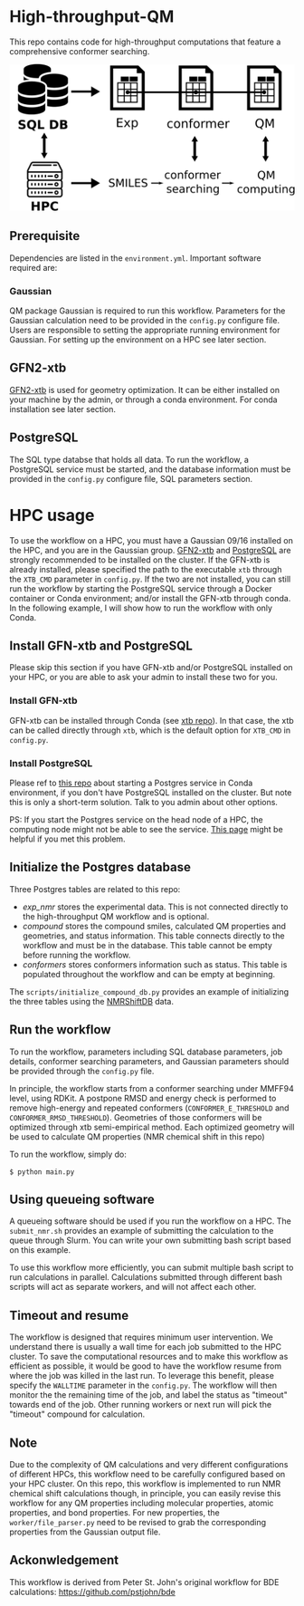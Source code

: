 # High-throughput-QM
This repo contains code for high-throughput computations that feature a comprehensive conformer searching.

![Image of Workflow](doc/workflow.png)

## Prerequisite
Dependencies are listed in the `environment.yml`. 
Important software required are:

### Gaussian
QM package Gaussian is required to run this workflow.  Parameters for the Gaussian calculation need to be provided
in the `config.py` configure file. Users are responsible to setting the appropriate running environment for Gaussian.
For setting up the environment on a HPC see later section.

## GFN2-xtb
[GFN2-xtb](https://github.com/grimme-lab/xtb) is used for geometry optimization. 
It can be either installed on your machine by the admin, or through a conda environment.
For conda installation see later section.
 
 
## PostgreSQL
The SQL type databse that holds all data. To run the workflow, a PostgreSQL  service must be started, and the database
information must be provided in the `config.py` configure file, SQL parameters section.

 # HPC usage
 
 To use the workflow on a HPC, you must have a Gaussian 09/16 installed on the HPC, and you are in the Gaussian group.
 [GFN2-xtb](#GFN2-xtb) and [PostgreSQL](#PostgreSQL) are strongly recommended to be installed on the cluster.
 If the GFN-xtb is already installed, please specified the path to the executable `xtb` through the `XTB_CMD` parameter in `config.py`.
 If the two are not installed, 
 you can still run the workflow by starting the PostgreSQL service through a Docker container or Conda environment; 
 and/or install the GFN-xtb through conda. In the following example, I will show how to run the workflow with only Conda.
 
 ## Install GFN-xtb and PostgreSQL
 Please skip this section if you have GFN-xtb and/or PostgreSQL installed on your HPC, 
 or you are able to ask your admin to install these two for you. 
 
 ### Install GFN-xtb
 GFN-xtb can be installed through Conda (see [xtb repo](https://github.com/grimme-lab/xtb)). In that case, the xtb can be called directly through `xtb`, which is the default
 option for `XTB_CMD` in `config.py`.
 
 ### Install PostgreSQL
 Please ref to [this repo](https://gist.github.com/gwangjinkim/f13bf596fefa7db7d31c22efd1627c7a) about starting a Postgres service in Conda environment, 
 if you don't have PostgreSQL installed on the cluster. But note this is only a short-term solution. Talk to you admin about other options.
 
 PS: If you start the Postgres service on the head node of a HPC, the computing node might not be able to see the service. 
 [This page](https://stackoverflow.com/questions/32439167/psql-could-not-connect-to-server-connection-refused-error-when-connecting-to) might
 be helpful if you met this problem.
 
 ## Initialize the Postgres database
Three Postgres tables are related to this repo:
* *exp_nmr* stores the experimental data. This is not connected directly to the high-throughput QM workflow and is optional.
* *compound* stores the compound smiles, calculated QM properties and geometries, and status information. 
This table connects directly to the workflow and must be in the database. This table cannot be empty before running the workflow.
* *conformers* stores conformers information such as status. This table is populated throughout the workflow and can be empty at beginning.

The `scripts/initialize_compound_db.py` provides an example of initializing the three tables using the [NMRShiftDB](https://nmrshiftdb.nmr.uni-koeln.de/) data.

 
 ## Run the workflow
 To run the workflow, parameters including SQL database parameters, job details, conformer searching parameters, and Gaussian parameters
 should be provided through the `config.py` file.
 
 In principle, the workflow starts from a conformer searching under MMFF94 level, using RDKit. 
 A postpone RMSD and energy check is performed to remove high-energy and repeated conformers 
 (`CONFORMER_E_THRESHOLD` and `CONFORMER_RMSD_THRESHOLD`). Geometries of those conformers will be optimized through xtb semi-empirical method.
 Each optimized geometry will be used to calculate QM properties (NMR chemical shift in this repo)
 
 To run the workflow, simply do:
 ```
$ python main.py
```
## Using queueing software
A queueing software should be used if you run the workflow on a HPC. The `submit_nmr.sh` provides an example of submitting the calculation to the queue through Slurm.
You can write your own submitting bash script based on this example.

To use this workflow more efficiently, you can submit multiple bash script to run calculations in parallel. 
Calculations submitted through different bash scripts will act as separate workers, and will not affect each other.

## Timeout and resume
The workflow is designed that requires minimum user intervention. We understand there is usually a wall time for each job 
submitted to the HPC cluster. To save the computational resources and to make this workflow as efficient as possible, it would 
be good to have the workflow resume from where the job was killed in the last run. To leverage this benefit, please specify the `WALLTIME`
parameter in the `config.py`. The workflow will then monitor the the remaining time of the job, and label the status as "timeout" towards end of the job.
Other running workers or next run will pick the "timeout" compound for calculation. 

## Note
Due to the complexity of QM calculations and very different configurations of different HPCs, this workflow need to be carefully configured based on your HPC cluster.
On this repo, this workflow is implemented to run NMR chemical shift calculations though, in principle, you can easily revise this workflow for any QM properties including 
molecular properties, atomic properties, and bond properties. For new properties, the `worker/file_parser.py` need to be revised to grab the corresponding 
properties from the Gaussian output file.

## Ackonwledgement

This workflow is derived from Peter St. John's original workflow for BDE calculations: https://github.com/pstjohn/bde
 
 
